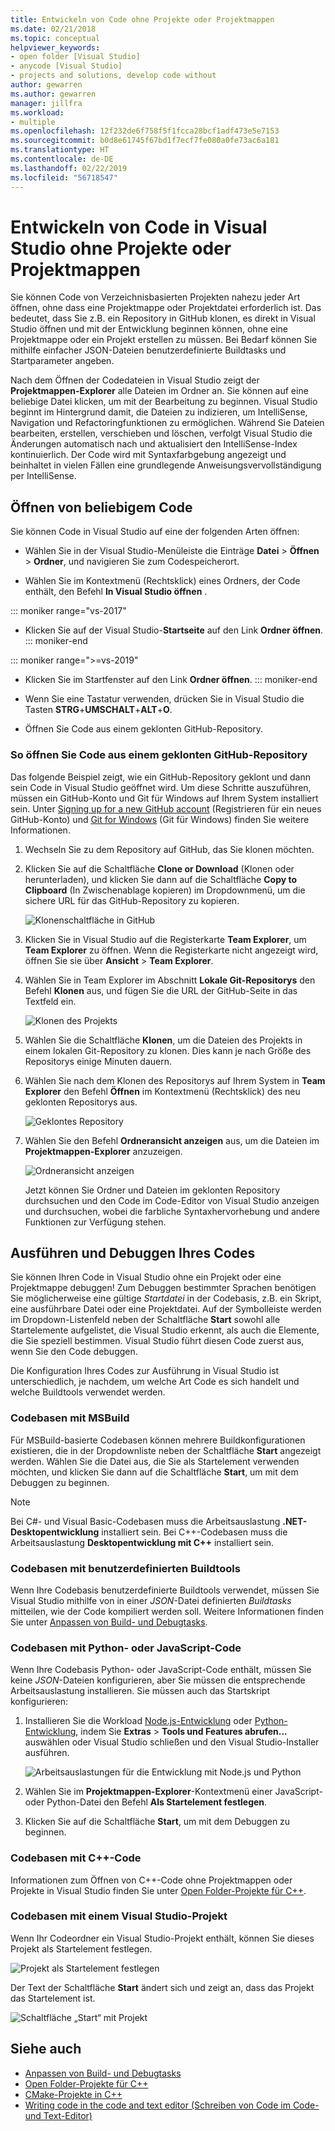 ```yaml
---
title: Entwickeln von Code ohne Projekte oder Projektmappen
ms.date: 02/21/2018
ms.topic: conceptual
helpviewer_keywords:
- open folder [Visual Studio]
- anycode [Visual Studio]
- projects and solutions, develop code without
author: gewarren
ms.author: gewarren
manager: jillfra
ms.workload:
- multiple
ms.openlocfilehash: 12f232de6f758f5f1fcca28bcf1adf473e5e7153
ms.sourcegitcommit: b0d8e61745f67bd1f7ecf7fe080a0fe73ac6a181
ms.translationtype: HT
ms.contentlocale: de-DE
ms.lasthandoff: 02/22/2019
ms.locfileid: "56718547"
---
```

# <a name="develop-code-in-visual-studio-without-projects-or-solutions"></a>Entwickeln von Code in Visual Studio ohne Projekte oder Projektmappen

Sie können Code von Verzeichnisbasierten Projekten nahezu jeder Art öffnen, ohne dass eine Projektmappe oder Projektdatei erforderlich ist. Das bedeutet, dass Sie z.B. ein Repository in GitHub klonen, es direkt in Visual Studio öffnen und mit der Entwicklung beginnen können, ohne eine Projektmappe oder ein Projekt erstellen zu müssen. Bei Bedarf können Sie mithilfe einfacher JSON-Dateien benutzerdefinierte Buildtasks und Startparameter angeben.

Nach dem Öffnen der Codedateien in Visual Studio zeigt der **Projektmappen-Explorer** alle Dateien im Ordner an. Sie können auf eine beliebige Datei klicken, um mit der Bearbeitung zu beginnen. Visual Studio beginnt im Hintergrund damit, die Dateien zu indizieren, um IntelliSense, Navigation und Refactoringfunktionen zu ermöglichen. Während Sie Dateien bearbeiten, erstellen, verschieben und löschen, verfolgt Visual Studio die Änderungen automatisch nach und aktualisiert den IntelliSense-Index kontinuierlich. Der Code wird mit Syntaxfarbgebung angezeigt und beinhaltet in vielen Fällen eine grundlegende Anweisungsvervollständigung per IntelliSense.

## <a name="open-any-code"></a>Öffnen von beliebigem Code

Sie können Code in Visual Studio auf eine der folgenden Arten öffnen:

- Wählen Sie in der Visual Studio-Menüleiste die Einträge **Datei** > **Öffnen** > **Ordner**, und navigieren Sie zum Codespeicherort.

- Wählen Sie im Kontextmenü (Rechtsklick) eines Ordners, der Code enthält, den Befehl **In Visual Studio öffnen** .

::: moniker range="vs-2017"
- Klicken Sie auf der Visual Studio-**Startseite** auf den Link **Ordner öffnen**.
::: moniker-end

::: moniker range=">=vs-2019"
- Klicken Sie im Startfenster auf den Link **Ordner öffnen**.
::: moniker-end

- Wenn Sie eine Tastatur verwenden, drücken Sie in Visual Studio die Tasten **STRG**+**UMSCHALT**+**ALT**+**O**.

- Öffnen Sie Code aus einem geklonten GitHub-Repository.

### <a name="to-open-code-from-a-cloned-github-repo"></a>So öffnen Sie Code aus einem geklonten GitHub-Repository

Das folgende Beispiel zeigt, wie ein GitHub-Repository geklont und dann sein Code in Visual Studio geöffnet wird. Um diese Schritte auszuführen, müssen ein GitHub-Konto und Git für Windows auf Ihrem System installiert sein. Unter [Signing up for a new GitHub account](https://help.github.com/articles/signing-up-for-a-new-github-account/) (Registrieren für ein neues GitHub-Konto) und [Git for Windows](https://git-for-windows.github.io/) (Git für Windows) finden Sie weitere Informationen.

1. Wechseln Sie zu dem Repository auf GitHub, das Sie klonen möchten.

1. Klicken Sie auf die Schaltfläche **Clone or Download** (Klonen oder herunterladen), und klicken Sie dann auf die Schaltfläche **Copy to Clipboard** (In Zwischenablage kopieren) im Dropdownmenü, um die sichere URL für das GitHub-Repository zu kopieren.

   ![Klonenschaltfläche in GitHub](./media/VSIDE_Code_Clone.png)

1. Klicken Sie in Visual Studio auf die Registerkarte **Team Explorer**, um **Team Explorer** zu öffnen. Wenn die Registerkarte nicht angezeigt wird, öffnen Sie sie über **Ansicht** > **Team Explorer**.

1. Wählen Sie in Team Explorer im Abschnitt **Lokale Git-Repositorys** den Befehl **Klonen** aus, und fügen Sie die URL der GitHub-Seite in das Textfeld ein.

   ![Klonen des Projekts](./media/VSIDE_Code_Clone2.png)

1. Wählen Sie die Schaltfläche **Klonen**, um die Dateien des Projekts in einem lokalen Git-Repository zu klonen. Dies kann je nach Größe des Repositorys einige Minuten dauern.

1. Wählen Sie nach dem Klonen des Repositorys auf Ihrem System in **Team Explorer** den Befehl **Öffnen** im Kontextmenü (Rechtsklick) des neu geklonten Repositorys aus.

   ![Geklontes Repository](./media/VSIDE_Code_Clone3.png)

1. Wählen Sie den Befehl **Ordneransicht anzeigen** aus, um die Dateien im **Projektmappen-Explorer** anzuzeigen.

   ![Ordneransicht anzeigen](./media/VSIDE_Code_Clone3_show.png)

   Jetzt können Sie Ordner und Dateien im geklonten Repository durchsuchen und den Code im Code-Editor von Visual Studio anzeigen und durchsuchen, wobei die farbliche Syntaxhervorhebung und andere Funktionen zur Verfügung stehen.

## <a name="run-and-debug-your-code"></a>Ausführen und Debuggen Ihres Codes

Sie können Ihren Code in Visual Studio ohne ein Projekt oder eine Projektmappe debuggen! Zum Debuggen bestimmter Sprachen benötigen Sie möglicherweise eine gültige *Startdatei* in der Codebasis, z.B. ein Skript, eine ausführbare Datei oder eine Projektdatei. Auf der Symbolleiste werden im Dropdown-Listenfeld neben der Schaltfläche **Start** sowohl alle Startelemente aufgelistet, die Visual Studio erkennt, als auch die Elemente, die Sie speziell bestimmen. Visual Studio führt diesen Code zuerst aus, wenn Sie den Code debuggen.

Die Konfiguration Ihres Codes zur Ausführung in Visual Studio ist unterschiedlich, je nachdem, um welche Art Code es sich handelt und welche Buildtools verwendet werden.

### <a name="codebases-that-use-msbuild"></a>Codebasen mit MSBuild

Für MSBuild-basierte Codebasen können mehrere Buildkonfigurationen existieren, die in der Dropdownliste neben der Schaltfläche **Start** angezeigt werden. Wählen Sie die Datei aus, die Sie als Startelement verwenden möchten, und klicken Sie dann auf die Schaltfläche **Start**, um mit dem Debuggen zu beginnen.

> [!NOTE]
> Bei C#- und Visual Basic-Codebasen muss die Arbeitsauslastung **.NET-Desktopentwicklung** installiert sein. Bei C++-Codebasen muss die Arbeitsauslastung **Desktopentwicklung mit C++** installiert sein.

### <a name="codebases-that-use-custom-build-tools"></a>Codebasen mit benutzerdefinierten Buildtools

Wenn Ihre Codebasis benutzerdefinierte Buildtools verwendet, müssen Sie Visual Studio mithilfe von in einer *JSON*-Datei definierten *Buildtasks* mitteilen, wie der Code kompiliert werden soll. Weitere Informationen finden Sie unter [Anpassen von Build- und Debugtasks](../ide/customize-build-and-debug-tasks-in-visual-studio.md).

### <a name="codebases-that-contain-python-or-javascript-code"></a>Codebasen mit Python- oder JavaScript-Code

Wenn Ihre Codebasis Python- oder JavaScript-Code enthält, müssen Sie keine *JSON*-Dateien konfigurieren, aber Sie müssen die entsprechende Arbeitsauslastung installieren. Sie müssen auch das Startskript konfigurieren:

1. Installieren Sie die Workload [Node.js-Entwicklung](https://visualstudio.microsoft.com/vs/node-js/) oder [Python-Entwicklung](https://visualstudio.microsoft.com/vs/python/), indem Sie **Extras** > **Tools und Features abrufen...** auswählen oder Visual Studio schließen und den Visual Studio-Installer ausführen.

   ![Arbeitsauslastungen für die Entwicklung mit Node.js und Python](media/python_nodejs_workloads.png)

1. Wählen Sie im **Projektmappen-Explorer**-Kontextmenü einer JavaScript- oder Python-Datei den Befehl **Als Startelement festlegen**.

1. Klicken Sie auf die Schaltfläche **Start**, um mit dem Debuggen zu beginnen.

### <a name="codebases-that-contain-c-code"></a>Codebasen mit C++-Code

Informationen zum Öffnen von C++-Code ohne Projektmappen oder Projekte in Visual Studio finden Sie unter [Open Folder-Projekte für C++](/cpp/ide/non-msbuild-projects).

### <a name="codebases-that-contain-a-visual-studio-project"></a>Codebasen mit einem Visual Studio-Projekt

Wenn Ihr Codeordner ein Visual Studio-Projekt enthält, können Sie dieses Projekt als Startelement festlegen.

![Projekt als Startelement festlegen](media/customize-set-project-as-startup-item.png)

Der Text der Schaltfläche **Start** ändert sich und zeigt an, dass das Projekt das Startelement ist.

![Schaltfläche „Start“ mit Projekt](media/customize-start-button-project.png)

## <a name="see-also"></a>Siehe auch

- [Anpassen von Build- und Debugtasks](../ide/customize-build-and-debug-tasks-in-visual-studio.md)
- [Open Folder-Projekte für C++](/cpp/ide/non-msbuild-projects)
- [CMake-Projekte in C++](/cpp/ide/cmake-tools-for-visual-cpp)
- [Writing code in the code and text editor (Schreiben von Code im Code- und Text-Editor)](../ide/writing-code-in-the-code-and-text-editor.md)